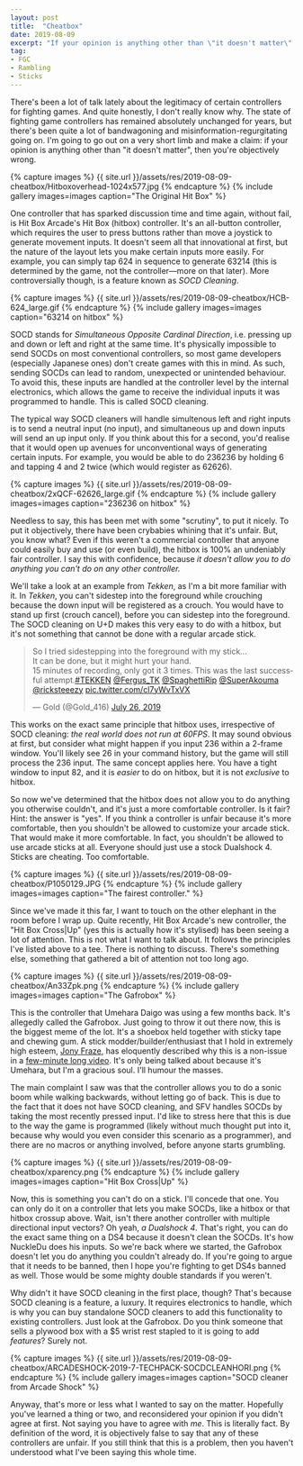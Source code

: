 ```yaml
---
layout: post
title:  "Cheatbox"
date: 2019-08-09
excerpt: "If your opinion is anything other than \"it doesn't matter\" then you're objectively wrong."
tag:
- FGC
- Rambling
- Sticks
---
```


There's been a lot of talk lately about the legitimacy of certain controllers for fighting games. And quite honestly, I don't really know why. The state of fighting game controllers has remained absolutely unchanged for years, but there's been quite a lot of bandwagoning and misinformation-regurgitating going on. I'm going to go out on a very short limb and make a claim: if your opinion is anything other than "it doesn't matter", then you're objectively wrong.

{% capture images %}
    {{ site.url }}/assets/res/2019-08-09-cheatbox/Hitboxoverhead-1024x577.jpg
{% endcapture %}
{% include gallery images=images caption="The Original Hit Box" %}

One controller that has sparked discussion time and time again, without fail, is Hit Box Arcade's Hit Box (hitbox) controller. It's an all-button controller, which requires the user to press buttons rather than move a joystick to generate movement inputs. It doesn't seem all that innovational at first, but the nature of the layout lets you make certain inputs more easily. For example, you can simply tap 624 in sequence to generate 63214 (this is determined by the game, not the controller—more on that later). More controversially though, is a feature known as _SOCD Cleaning_.

{% capture images %}
    {{ site.url }}/assets/res/2019-08-09-cheatbox/HCB-624_large.gif
{% endcapture %}
{% include gallery images=images caption="63214 on hitbox" %}

SOCD stands for _Simultaneous Opposite Cardinal Direction_, i.e. pressing up and down or left and right at the same time. It's physically impossible to send SOCDs on most conventional controllers, so most game developers (especially Japanese ones) don't create games with this in mind. As such, sending SOCDs can lead to random, unexpected or unintended behaviour. To avoid this, these inputs are handled at the controller level by the internal electronics, which allows the game to receive the individual inputs it was programmed to handle. This is called SOCD cleaning.

The typical way SOCD cleaners will handle simultenous left and right inputs is to send a neutral input (no input), and simultaneous up and down inputs will send an up input only. If you think about this for a second, you'd realise that it would open up avenues for unconventional ways of generating certain inputs. For example, you would be able to do 236236 by holding 6 and tapping 4 and 2 twice (which would register as 62626).

{% capture images %}
    {{ site.url }}/assets/res/2019-08-09-cheatbox/2xQCF-62626_large.gif
{% endcapture %}
{% include gallery images=images caption="236236 on hitbox" %}

Needless to say, this has been met with some "scrutiny", to put it nicely. To put it objectively, there have been crybabies whining that it's unfair. But, you know what? Even if this weren't a commercial controller that anyone could easily buy and use (or even build), the hitbox is 100% an undeniably fair controller. I say this with confidence, because _it doesn't allow you to do anything you can't do on any other controller._

We'll take a look at an example from _Tekken_, as I'm a bit more familiar with it. In _Tekken_, you can't sidestep into the foreground while crouching because the down input will be registered as a crouch. You would have to stand up first (crouch cancel), before you can sidestep into the foreground. The SOCD cleaning on U+D makes this very easy to do with a hitbox, but it's not something that cannot be done with a regular arcade stick.

<blockquote class="twitter-tweet tw-align-center"><p lang="en" dir="ltr">So I tried sidestepping into the foreground with my stick...<br>It can be done, but it might hurt your hand.<br>15 minutes of recording, only got it 3 times. This was the last successful attempt.<a href="https://twitter.com/hashtag/TEKKEN?src=hash&amp;ref_src=twsrc%5Etfw">#TEKKEN</a> <a href="https://twitter.com/Fergus_TK?ref_src=twsrc%5Etfw">@Fergus_TK</a> <a href="https://twitter.com/SpaghettiRip?ref_src=twsrc%5Etfw">@SpaghettiRip</a> <a href="https://twitter.com/SuperAkouma?ref_src=twsrc%5Etfw">@SuperAkouma</a> <a href="https://twitter.com/ricksteeezy?ref_src=twsrc%5Etfw">@ricksteeezy</a> <a href="https://t.co/cl7yWvTxVX">pic.twitter.com/cl7yWvTxVX</a></p>&mdash; Gold (@Gold_416) <a href="https://twitter.com/Gold_416/status/1154675291614273537?ref_src=twsrc%5Etfw">July 26, 2019</a></blockquote> <script async src="https://platform.twitter.com/widgets.js" charset="utf-8"></script> 

This works on the exact same principle that hitbox uses, irrespective of SOCD cleaning: _the real world does not run at 60FPS_. It may sound obvious at first, but consider what might happen if you input 236 within a 2-frame window. You'll likely see 26 in your command history, but the game will still process the 236 input. The same concept applies here. You have a tight window to input 82, and it is _easier_ to do on hitbox, but it is not _exclusive_ to hitbox. 

So now we've determined that the hitbox does not allow you to do anything you otherwise couldn't, and it's just a more comfortable controller. Is it fair? Hint: the answer is "yes". If you think a controller is unfair because it's more comfortable, then you shouldn't be allowed to customize your arcade stick. That would make it more comfortable. In fact, you shouldn't be allowed to use arcade sticks at all. Everyone should just use a stock Dualshock 4. Sticks are cheating. Too comfortable.

{% capture images %}
    {{ site.url }}/assets/res/2019-08-09-cheatbox/P1050129.JPG
{% endcapture %}
{% include gallery images=images caption="The fairest controller." %}

Since we've made it this far, I want to touch on the other elephant in the room before I wrap up. Quite recently, Hit Box Arcade's new controller, the "Hit Box Cross\|Up" (yes this is actually how it's stylised) has been seeing a lot of attention. This is not what I want to talk about. It follows the principles I've listed above to a tee. There is nothing to discuss. There's something else, something that gathered a bit of attention not too long ago.

{% capture images %}
    {{ site.url }}/assets/res/2019-08-09-cheatbox/An33Zpk.png
{% endcapture %}
{% include gallery images=images caption="The Gafrobox" %}

This is the controller that Umehara Daigo was using a few months back. It's allegedly called the Gafrobox. Just going to throw it out there now, this is the biggest meme of the lot. It's a shoebox held together with sticky tape and chewing gum. A stick modder/builder/enthusiast that I hold in extremely high esteem, [Jony Fraze](https://twitter.com/jonyfraze), has eloquently described why this is a non-issue in a [few-minute long video](https://youtu.be/OA-JJrz-fhM). It's only being talked about because it's Umehara, but I'm a gracious soul. I'll humour the masses.

The main complaint I saw was that the controller allows you to do a sonic boom while walking backwards, without letting go of back. This is due to the fact that it does not have SOCD cleaning, and SFV handles SOCDs by taking the most recently pressed input. I'd like to stress here that this is due to the way the game is programmed (likely without much thought put into it, because why would you even consider this scenario as a programmer), and there are no macros or anything involved, before anyone starts grumbling.

{% capture images %}
    {{ site.url }}/assets/res/2019-08-09-cheatbox/xparency.png
{% endcapture %}
{% include gallery images=images caption="Hit Box Cross|Up" %}

Now, this is something you can't do on a stick. I'll concede that one. You can only do it on a controller that lets you make SOCDs, like a hitbox or that hitbox crossup above. Wait, isn't there another controller with multiple directional input vectors? Oh yeah, _a Dualshock 4_. That's right, you can do the exact same thing on a DS4 because it doesn't clean the SOCDs. It's how NuckleDu does his inputs. So we're back where we started, the Gafrobox doesn't let you do anything you couldn't already do. If you're going to argue that it needs to be banned, then I hope you're fighting to get DS4s banned as well. Those would be some mighty double standards if you weren't.

Why didn't it have SOCD cleaning in the first place, though? That's because SOCD cleaning is a feature, a luxury. It requires electronics to handle, which is why you can buy standalone SOCD cleaners to add this functionality to existing controllers. Just look at the Gafrobox. Do you think someone that sells a plywood box with a $5 wrist rest stapled to it is going to add _features_? Surely not.

{% capture images %}
    {{ site.url }}/assets/res/2019-08-09-cheatbox/ARCADESHOCK-2019-7-TECHPACK-SOCDCLEANHORI.png
{% endcapture %}
{% include gallery images=images caption="SOCD cleaner from Arcade Shock" %}

Anyway, that's more or less what I wanted to say on the matter. Hopefully you've learned a thing or two, and reconsidered your opinion if you didn't agree at first. Not saying you have to agree with _me_. This is literally fact. By definition of the word, it is objectively false to say that any of these controllers are unfair. If you still think that this is a problem, then you haven't understood what I've been saying this whole time.
